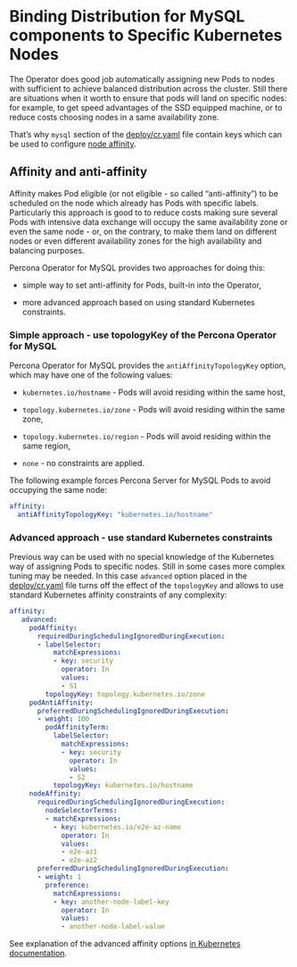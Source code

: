 # Binding Distribution for MySQL components to Specific Kubernetes Nodes

The Operator does good job automatically assigning new Pods to nodes
with sufficient to achieve balanced distribution across the cluster.
Still there are situations when it worth to ensure that pods will land
on specific nodes: for example, to get speed advantages of the SSD
equipped machine, or to reduce costs choosing nodes in a same
availability zone.

That’s why `mysql` section of the [deploy/cr.yaml](https://raw.githubusercontent.com/percona/percona-server-mysql-operator/main/deploy/cr.yaml)
file contain keys which can be used to configure [node affinity](https://kubernetes.io/docs/concepts/configuration/assign-pod-node/#affinity-and-anti-affinity).

## Affinity and anti-affinity

Affinity makes Pod eligible (or not eligible - so called
“anti-affinity”) to be scheduled on the node which already has Pods with
specific labels. Particularly this approach is good to to reduce costs
making sure several Pods with intensive data exchange will occupy the
same availability zone or even the same node - or, on the contrary, to
make them land on different nodes or even different availability zones
for the high availability and balancing purposes.

Percona Operator for MySQL provides two approaches for doing this:

* simple way to set anti-affinity for Pods, built-in into the Operator,

* more advanced approach based on using standard Kubernetes
constraints.

### Simple approach - use topologyKey of the Percona Operator for MySQL

Percona Operator for MySQL provides the `antiAffinityTopologyKey`
option, which may have one of the following values:

* `kubernetes.io/hostname` - Pods will avoid residing within the same
host,

* `topology.kubernetes.io/zone` - Pods will avoid residing
within the same zone,

* `topology.kubernetes.io/region` - Pods will avoid
residing within the same region,

* `none` - no constraints are applied.

The following example forces Percona Server for MySQL Pods to avoid occupying
the same node:

```yaml
affinity:
  antiAffinityTopologyKey: "kubernetes.io/hostname"
```

### Advanced approach - use standard Kubernetes constraints

Previous way can be used with no special knowledge of the Kubernetes way
of assigning Pods to specific nodes. Still in some cases more complex
tuning may be needed. In this case `advanced` option placed in the
[deploy/cr.yaml](https://github.com/percona/percona-xtradb-cluster-operator/blob/master/deploy/cr.yaml)
file turns off the effect of the `topologyKey` and allows to use
standard Kubernetes affinity constraints of any complexity:

```yaml
affinity:
   advanced:
     podAffinity:
       requiredDuringSchedulingIgnoredDuringExecution:
       - labelSelector:
           matchExpressions:
           - key: security
             operator: In
             values:
             - S1
         topologyKey: topology.kubernetes.io/zone
     podAntiAffinity:
       preferredDuringSchedulingIgnoredDuringExecution:
       - weight: 100
         podAffinityTerm:
           labelSelector:
             matchExpressions:
             - key: security
               operator: In
               values:
               - S2
           topologyKey: kubernetes.io/hostname
     nodeAffinity:
       requiredDuringSchedulingIgnoredDuringExecution:
         nodeSelectorTerms:
         - matchExpressions:
           - key: kubernetes.io/e2e-az-name
             operator: In
             values:
             - e2e-az1
             - e2e-az2
       preferredDuringSchedulingIgnoredDuringExecution:
       - weight: 1
         preference:
           matchExpressions:
           - key: another-node-label-key
             operator: In
             values:
             - another-node-label-value
```

See explanation of the advanced affinity options [in Kubernetes documentation](https://kubernetes.io/docs/concepts/configuration/assign-pod-node/#inter-pod-affinity-and-anti-affinity-beta-feature).
